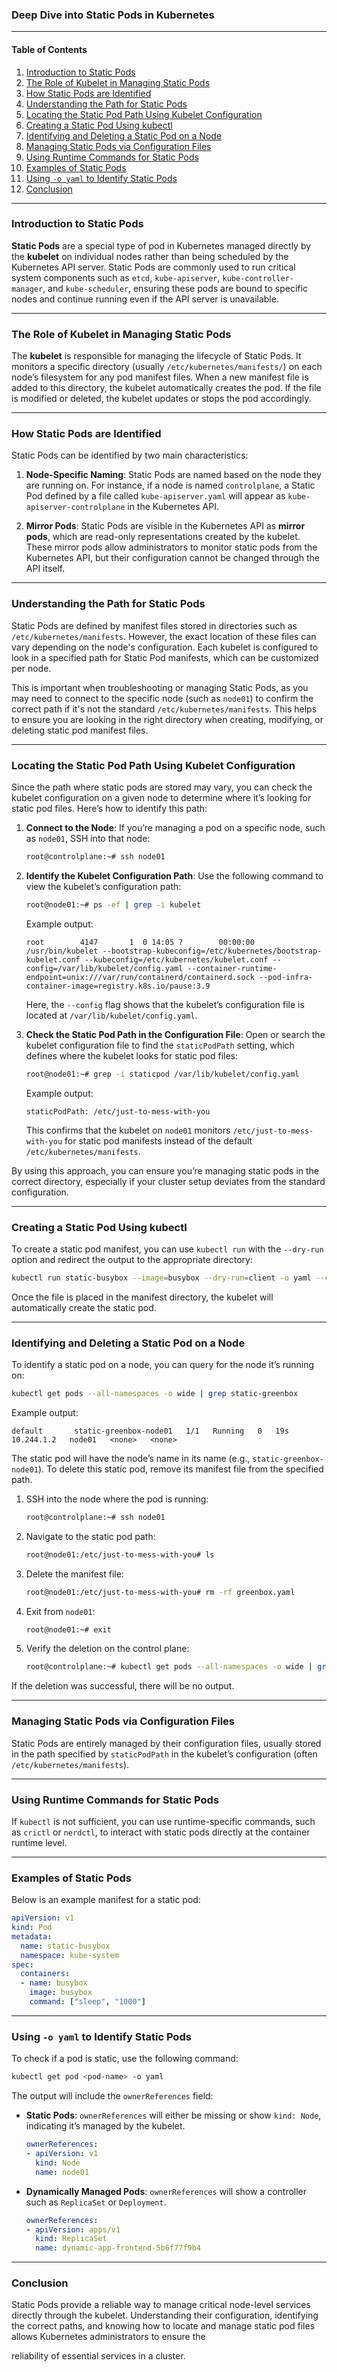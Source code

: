 ### Deep Dive into Static Pods in Kubernetes

---

#### Table of Contents
1. [Introduction to Static Pods](#introduction-to-static-pods)
2. [The Role of Kubelet in Managing Static Pods](#the-role-of-kubelet-in-managing-static-pods)
3. [How Static Pods are Identified](#how-static-pods-are-identified)
4. [Understanding the Path for Static Pods](#understanding-the-path-for-static-pods)
5. [Locating the Static Pod Path Using Kubelet Configuration](#locating-the-static-pod-path-using-kubelet-configuration)
6. [Creating a Static Pod Using kubectl](#creating-a-static-pod-using-kubectl)
7. [Identifying and Deleting a Static Pod on a Node](#identifying-and-deleting-a-static-pod-on-a-node)
8. [Managing Static Pods via Configuration Files](#managing-static-pods-via-configuration-files)
9. [Using Runtime Commands for Static Pods](#using-runtime-commands-for-static-pods)
10. [Examples of Static Pods](#examples-of-static-pods)
11. [Using `-o yaml` to Identify Static Pods](#using--o-yaml-to-identify-static-pods)
12. [Conclusion](#conclusion)

---

### Introduction to Static Pods

**Static Pods** are a special type of pod in Kubernetes managed directly by the **kubelet** on individual nodes rather than being scheduled by the Kubernetes API server. Static Pods are commonly used to run critical system components such as `etcd`, `kube-apiserver`, `kube-controller-manager`, and `kube-scheduler`, ensuring these pods are bound to specific nodes and continue running even if the API server is unavailable.

---

### The Role of Kubelet in Managing Static Pods

The **kubelet** is responsible for managing the lifecycle of Static Pods. It monitors a specific directory (usually `/etc/kubernetes/manifests/`) on each node’s filesystem for any pod manifest files. When a new manifest file is added to this directory, the kubelet automatically creates the pod. If the file is modified or deleted, the kubelet updates or stops the pod accordingly.

---

### How Static Pods are Identified

Static Pods can be identified by two main characteristics:

1. **Node-Specific Naming**: Static Pods are named based on the node they are running on. For instance, if a node is named `controlplane`, a Static Pod defined by a file called `kube-apiserver.yaml` will appear as `kube-apiserver-controlplane` in the Kubernetes API.

2. **Mirror Pods**: Static Pods are visible in the Kubernetes API as **mirror pods**, which are read-only representations created by the kubelet. These mirror pods allow administrators to monitor static pods from the Kubernetes API, but their configuration cannot be changed through the API itself.

---

### Understanding the Path for Static Pods

Static Pods are defined by manifest files stored in directories such as `/etc/kubernetes/manifests`. However, the exact location of these files can vary depending on the node's configuration. Each kubelet is configured to look in a specified path for Static Pod manifests, which can be customized per node.

This is important when troubleshooting or managing Static Pods, as you may need to connect to the specific node (such as `node01`) to confirm the correct path if it's not the standard `/etc/kubernetes/manifests`. This helps to ensure you are looking in the right directory when creating, modifying, or deleting static pod manifest files.

---

### Locating the Static Pod Path Using Kubelet Configuration

Since the path where static pods are stored may vary, you can check the kubelet configuration on a given node to determine where it’s looking for static pod files. Here’s how to identify this path:

1. **Connect to the Node**: If you’re managing a pod on a specific node, such as `node01`, SSH into that node:

   ```bash
   root@controlplane:~# ssh node01
   ```

2. **Identify the Kubelet Configuration Path**: Use the following command to view the kubelet’s configuration path:

   ```bash
   root@node01:~# ps -ef | grep -i kubelet
   ```

   Example output:

   ```plaintext
   root        4147       1  0 14:05 ?        00:00:00 /usr/bin/kubelet --bootstrap-kubeconfig=/etc/kubernetes/bootstrap-kubelet.conf --kubeconfig=/etc/kubernetes/kubelet.conf --config=/var/lib/kubelet/config.yaml --container-runtime-endpoint=unix:///var/run/containerd/containerd.sock --pod-infra-container-image=registry.k8s.io/pause:3.9
   ```

   Here, the `--config` flag shows that the kubelet’s configuration file is located at `/var/lib/kubelet/config.yaml`.

3. **Check the Static Pod Path in the Configuration File**: Open or search the kubelet configuration file to find the `staticPodPath` setting, which defines where the kubelet looks for static pod files:

   ```bash
   root@node01:~# grep -i staticpod /var/lib/kubelet/config.yaml
   ```

   Example output:

   ```plaintext
   staticPodPath: /etc/just-to-mess-with-you
   ```

   This confirms that the kubelet on `node01` monitors `/etc/just-to-mess-with-you` for static pod manifests instead of the default `/etc/kubernetes/manifests`.

By using this approach, you can ensure you’re managing static pods in the correct directory, especially if your cluster setup deviates from the standard configuration.

---

### Creating a Static Pod Using kubectl

To create a static pod manifest, you can use `kubectl run` with the `--dry-run` option and redirect the output to the appropriate directory:

```bash
kubectl run static-busybox --image=busybox --dry-run=client -o yaml --command -- sleep 1000 > /etc/kubernetes/manifests/static-busybox.yaml
```

Once the file is placed in the manifest directory, the kubelet will automatically create the static pod.

---

### Identifying and Deleting a Static Pod on a Node

To identify a static pod on a node, you can query for the node it’s running on:

```bash
kubectl get pods --all-namespaces -o wide | grep static-greenbox
```

Example output:

```plaintext
default       static-greenbox-node01   1/1   Running   0   19s   10.244.1.2   node01   <none>   <none>
```

The static pod will have the node’s name in its name (e.g., `static-greenbox-node01`). To delete this static pod, remove its manifest file from the specified path. 

1. SSH into the node where the pod is running:

   ```bash
   root@controlplane:~# ssh node01
   ```

2. Navigate to the static pod path:

   ```bash
   root@node01:/etc/just-to-mess-with-you# ls
   ```

3. Delete the manifest file:

   ```bash
   root@node01:/etc/just-to-mess-with-you# rm -rf greenbox.yaml
   ```

4. Exit from `node01`:

   ```bash
   root@node01:~# exit
   ```

5. Verify the deletion on the control plane:

   ```bash
   root@controlplane:~# kubectl get pods --all-namespaces -o wide | grep static-greenbox
   ```

If the deletion was successful, there will be no output.

---

### Managing Static Pods via Configuration Files

Static Pods are entirely managed by their configuration files, usually stored in the path specified by `staticPodPath` in the kubelet’s configuration (often `/etc/kubernetes/manifests`).

---

### Using Runtime Commands for Static Pods

If `kubectl` is not sufficient, you can use runtime-specific commands, such as `crictl` or `nerdctl`, to interact with static pods directly at the container runtime level.

---

### Examples of Static Pods

Below is an example manifest for a static pod:

```yaml
apiVersion: v1
kind: Pod
metadata:
  name: static-busybox
  namespace: kube-system
spec:
  containers:
  - name: busybox
    image: busybox
    command: ["sleep", "1000"]
```

---

### Using `-o yaml` to Identify Static Pods

To check if a pod is static, use the following command:

```bash
kubectl get pod <pod-name> -o yaml
```

The output will include the `ownerReferences` field:

- **Static Pods**: `ownerReferences` will either be missing or show `kind: Node`, indicating it’s managed by the kubelet.
  
  ```yaml
  ownerReferences:
  - apiVersion: v1
    kind: Node
    name: node01
  ```

- **Dynamically Managed Pods**: `ownerReferences` will show a controller such as `ReplicaSet` or `Deployment`.

  ```yaml
  ownerReferences:
  - apiVersion: apps/v1
    kind: ReplicaSet
    name: dynamic-app-frontend-5b6f77f9b4
  ```

---

### Conclusion

Static Pods provide a reliable way to manage critical node-level services directly through the kubelet. Understanding their configuration, identifying the correct paths, and knowing how to locate and manage static pod files allows Kubernetes administrators to ensure the

 reliability of essential services in a cluster.
